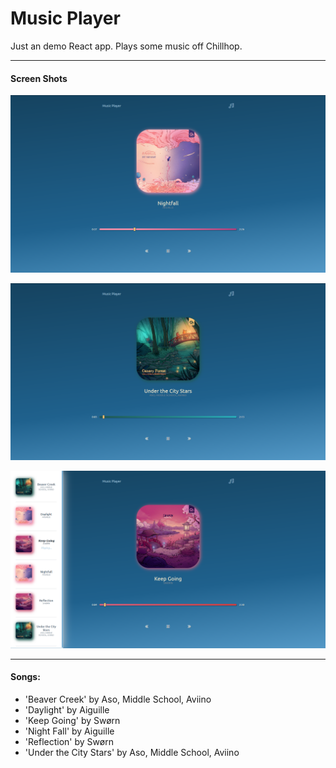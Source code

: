 # Music Player

Just an demo React app. Plays some music off Chillhop.

---

#### Screen Shots
![Song One](./song_one.png)

![Home Screen](./song_two.png)

![Menu Open](./menu_open.png)

---

#### Songs:
* 'Beaver Creek' by Aso, Middle School, Aviino
* 'Daylight' by Aiguille
* 'Keep Going' by Swørn
* 'Night Fall' by Aiguille
* 'Reflection' by Swørn
* 'Under the City Stars' by Aso, Middle School, Aviino